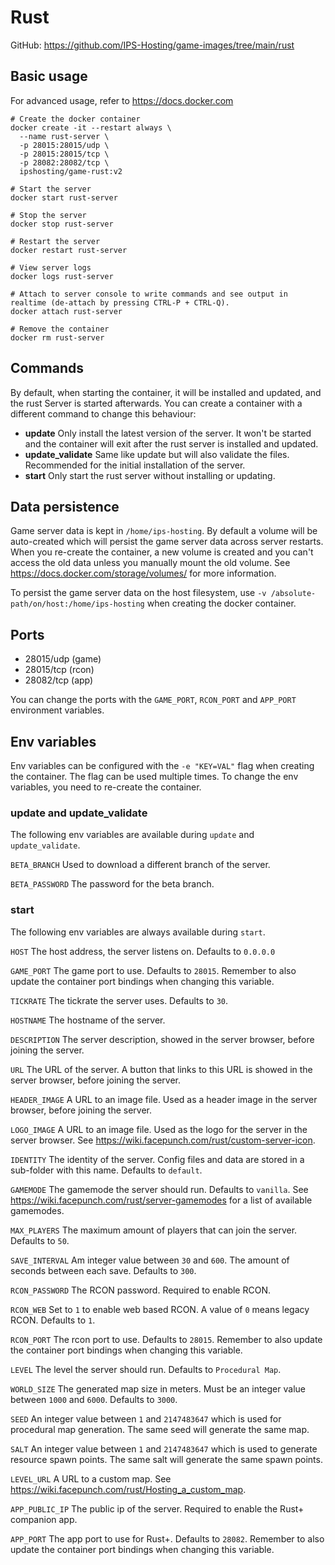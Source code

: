 # Rust

GitHub: https://github.com/IPS-Hosting/game-images/tree/main/rust

## Basic usage
For advanced usage, refer to https://docs.docker.com
```shell
# Create the docker container
docker create -it --restart always \
  --name rust-server \
  -p 28015:28015/udp \
  -p 28015:28015/tcp \
  -p 28082:28082/tcp \
  ipshosting/game-rust:v2
  
# Start the server
docker start rust-server

# Stop the server
docker stop rust-server

# Restart the server
docker restart rust-server

# View server logs
docker logs rust-server

# Attach to server console to write commands and see output in realtime (de-attach by pressing CTRL-P + CTRL-Q).
docker attach rust-server

# Remove the container
docker rm rust-server
```

## Commands
By default, when starting the container, it will be installed and updated, and the rust Server is started afterwards.
You can create a container with a different command to change this behaviour:
* **update** Only install the latest version of the server. It won't be started and the container will exit after the rust server is installed and updated.
* **update_validate** Same like update but will also validate the files. Recommended for the initial installation of the server.
* **start** Only start the rust server without installing or updating.

## Data persistence
Game server data is kept in `/home/ips-hosting`.
By default a volume will be auto-created which will persist the game server data across server restarts.
When you re-create the container, a new volume is created and you can't access the old data unless you manually mount the old volume.
See https://docs.docker.com/storage/volumes/ for more information.

To persist the game server data on the host filesystem, use `-v /absolute-path/on/host:/home/ips-hosting` when creating the docker container.

## Ports
* 28015/udp (game)
* 28015/tcp (rcon)
* 28082/tcp (app)

You can change the ports with the `GAME_PORT`, `RCON_PORT` and `APP_PORT` environment variables.

## Env variables
Env variables can be configured with the `-e "KEY=VAL"` flag when creating the container. The flag can be used multiple times.
To change the env variables, you need to re-create the container.

### update and update_validate
The following env variables are available during `update` and `update_validate`.

`BETA_BRANCH` Used to download a different branch of the server.

`BETA_PASSWORD` The password for the beta branch.


### start
The following env variables are always available during `start`.

`HOST` The host address, the server listens on. Defaults to `0.0.0.0`

`GAME_PORT` The game port to use. Defaults to `28015`. Remember to also update the container port bindings when changing this variable.

`TICKRATE` The tickrate the server uses. Defaults to `30`.

`HOSTNAME` The hostname of the server.

`DESCRIPTION` The server description, showed in the server browser, before joining the server.

`URL` The URL of the server. A button that links to this URL is showed in the server browser, before joining the server.

`HEADER_IMAGE` A URL to an image file. Used as a header image in the server browser, before joining the server.

`LOGO_IMAGE` A URL to an image file. Used as the logo for the server in the server browser. See https://wiki.facepunch.com/rust/custom-server-icon.

`IDENTITY` The identity of the server. Config files and data are stored in a sub-folder with this name. Defaults to `default`.

`GAMEMODE` The gamemode the server should run. Defaults to `vanilla`. See https://wiki.facepunch.com/rust/server-gamemodes for a list of available gamemodes.

`MAX_PLAYERS` The maximum amount of players that can join the server. Defaults to `50`.

`SAVE_INTERVAL` Am integer value between `30` and `600`. The amount of seconds between each save. Defaults to `300`.

`RCON_PASSWORD` The RCON password. Required to enable RCON.

`RCON_WEB` Set to `1` to enable web based RCON. A value of `0` means legacy RCON. Defaults to `1`.

`RCON_PORT` The rcon port to use. Defaults to `28015`. Remember to also update the container port bindings when changing this variable.

`LEVEL` The level the server should run. Defaults to `Procedural Map`.

`WORLD_SIZE` The generated map size in meters. Must be an integer value between `1000` and `6000`. Defaults to `3000`.

`SEED` An integer value between `1` and `2147483647` which is used for procedural map generation. The same seed will generate the same map.

`SALT` An integer value between `1` and `2147483647` which is used to generate resource spawn points. The same salt will generate the same spawn points.

`LEVEL_URL` A URL to a custom map. See https://wiki.facepunch.com/rust/Hosting_a_custom_map.

`APP_PUBLIC_IP` The public ip of the server. Required to enable the Rust+ companion app.

`APP_PORT` The app port to use for Rust+. Defaults to `28082`. Remember to also update the container port bindings when changing this variable.


